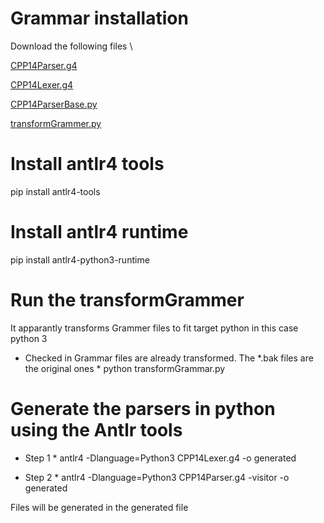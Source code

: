 # Grammar installation

Download the following files \

[CPP14Parser.g4](https://github.com/antlr/grammars-v4/blob/master/cpp/CPP14Parser.g4)

[CPP14Lexer.g4](https://github.com/antlr/grammars-v4/blob/master/cpp/CPP14Lexer.g4)

[CPP14ParserBase.py](https://github.com/antlr/grammars-v4/blob/master/cpp/Python3/CPP14ParserBase.py)

[transformGrammer.py](https://github.com/antlr/grammars-v4/blob/master/cpp/Python3/transformGrammer.py)

# Install antlr4 tools

pip install antlr4-tools

# Install antlr4 runtime

pip install antlr4-python3-runtime

# Run the transformGrammer

It apparantly transforms Grammer files to fit target python in this case python 3

- Checked in Grammar files are already transformed. The \*.bak files are the original ones \*
  python transformGrammar.py

# Generate the parsers in python using the Antlr tools

- Step 1 \*
  antlr4 -Dlanguage=Python3 CPP14Lexer.g4 -o generated

- Step 2 \*
  antlr4 -Dlanguage=Python3 CPP14Parser.g4 -visitor -o generated

Files will be generated in the generated file
